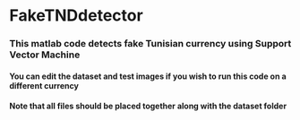 # FakeTNDdetector
### This matlab code detects fake Tunisian currency using Support Vector Machine
#### You can edit the dataset and test images if you wish to run this code on a different currency
#### Note that all files should be placed together along with the dataset folder  

